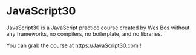 # JavaScript30

JavaScript30 is a JavaScript practice course created by [Wes Bos](https://github.com/wesbos) without any frameworks, no compilers, no boilerplate, and no libraries.

You can grab the course at https://JavaScript30.com !
